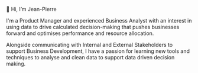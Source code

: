 👋 Hi, I’m Jean-Pierre

I'm a Product Manager and experienced Business Analyst with an interest in using data to drive calculated decision-making that pushes businesses forward and optimises performance and resource allocation. 

Alongside communicating with Internal and External Stakeholders to support Business Development, I have a passion for learning new tools and techniques to analyse and clean data to support data driven decision making. 
